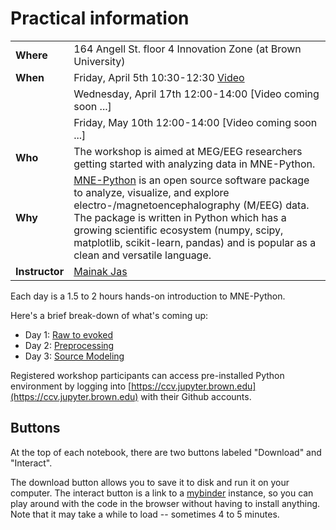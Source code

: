 # Practical information

||   |
|:------|:------|
| **Where**      | 164 Angell St. floor 4 Innovation Zone (at Brown University) |
| **When**       | Friday, April 5th 10:30-12:30 [Video](https://www.dropbox.com/s/x0elvmo6785o7tb/20190405_mne_workshop_day1.mp4?dl=0)         |
| 				 | Wednesday, April 17th 12:00-14:00 [Video coming soon ...]     |
|				 | Friday, May 10th 12:00-14:00	[Video coming soon ...]		  |
| **Who**        | The workshop is aimed at MEG/EEG researchers getting started with analyzing data in MNE-Python.|
| **Why**        | [MNE-Python](https://martinos.org/mne/stable/index.html) is an open source software package to analyze, visualize, and explore electro-/magnetoencephalography (M/EEG) data. The package is written in Python which has a growing scientific ecosystem (numpy, scipy, matplotlib, scikit-learn, pandas) and is popular as a clean and versatile language.|
| **Instructor** | [Mainak Jas](http://jasmainak.github.io/) |

Each day is a 1.5 to 2 hours hands-on introduction
to MNE-Python.

Here's a brief break-down of what's coming up:
* Day 1: [Raw to evoked](raw_to_evoked/readme)
* Day 2: [Preprocessing](preprocessing/readme)
* Day 3: [Source Modeling](evoked_to_stc/readme)

Registered workshop participants can access pre-installed Python environment by logging into [https://ccv.jupyter.brown.edu](https://ccv.jupyter.brown.edu)
with their Github accounts.

Buttons
-------

At the top of each notebook, there are two buttons labeled
"Download" and "Interact".

The download button allows you to
save it to disk and run it on your computer. The interact
button is a link to a [mybinder](http://mybinder.org/) instance, so you can play
around with the code in the browser without having to install
anything. Note that it may take a while to load -- sometimes
4 to 5 minutes.
